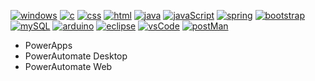 
[![windows](https://img.shields.io/badge/Windows-0078D6?style=for-the-badge&logo=windows&logoColor=white)]() [![c](https://img.shields.io/badge/C-00599C?style=for-the-badge&logo=c&logoColor=white)]() [![css](https://img.shields.io/badge/CSS3-1572B6?style=for-the-badge&logo=css3&logoColor=white)]() [![html](https://img.shields.io/badge/HTML5-E34F26?style=for-the-badge&logo=html5&logoColor=white)]() [![java](https://img.shields.io/badge/Java-ED8B00?style=for-the-badge&logo=openjdk&logoColor=white)]() [![javaScript](https://img.shields.io/badge/JavaScript-F7DF1E?style=for-the-badge&logo=javascript&logoColor=black)]() [![spring](https://img.shields.io/badge/Spring-6DB33F?style=for-the-badge&logo=spring&logoColor=white)]() [![bootstrap](https://img.shields.io/badge/Bootstrap-563D7C?style=for-the-badge&logo=bootstrap&logoColor=white)]() [![mySQL](https://img.shields.io/badge/MySQL-005C84?style=for-the-badge&logo=mysql&logoColor=white)]() [![arduino](https://img.shields.io/badge/Arduino_IDE-00979D?style=for-the-badge&logo=arduino&logoColor=white)]() [![eclipse](https://img.shields.io/badge/Eclipse-2C2255?style=for-the-badge&logo=eclipse&logoColor=white)]() [![vsCode](https://img.shields.io/badge/Visual_Studio_Code-0078D4?style=for-the-badge&logo=visual%20studio%20code&logoColor=white)]() [![postMan](https://camo.githubusercontent.com/7caa5cda1fb96a958ddd16628917ce82834ba814f80f74c7801a89332f80cba6/68747470733a2f2f696d672e736869656c64732e696f2f62616467652f506f73746d616e2d4646364333372e7376673f7374796c653d666f722d7468652d6261646765266c6f676f3d506f73746d616e266c6f676f436f6c6f723d7768697465)]() 

- PowerApps
- PowerAutomate Desktop
- PowerAutomate Web

